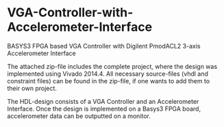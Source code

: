 # VGA-Controller-with-Accelerometer-Interface
BASYS3 FPGA based VGA Controller with Digilent PmodACL2 3-axis Accelerometer Interface

The attached zip-file includes the complete project, where the design was implemented using Vivado 2014.4.
All necessary source-files (vhdl and constraint files) can be found in the zip-file, if one wants to add them to their own project. 

The HDL-design consists of a VGA Controller and an Accelerometer Interface. Once the design is implemented on a Basys3 FPGA board, accelerometer data can be outputted on a monitor.
